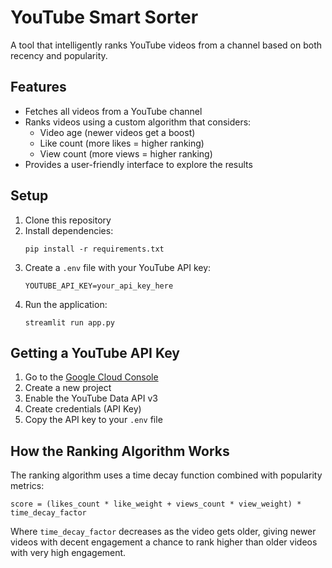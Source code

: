# YouTube Smart Sorter

A tool that intelligently ranks YouTube videos from a channel based on both recency and popularity.

## Features

- Fetches all videos from a YouTube channel
- Ranks videos using a custom algorithm that considers:
  - Video age (newer videos get a boost)
  - Like count (more likes = higher ranking)
  - View count (more views = higher ranking)
- Provides a user-friendly interface to explore the results

## Setup

1. Clone this repository
2. Install dependencies:
   ```
   pip install -r requirements.txt
   ```
3. Create a `.env` file with your YouTube API key:
   ```
   YOUTUBE_API_KEY=your_api_key_here
   ```
4. Run the application:
   ```
   streamlit run app.py
   ```

## Getting a YouTube API Key

1. Go to the [Google Cloud Console](https://console.cloud.google.com/)
2. Create a new project
3. Enable the YouTube Data API v3
4. Create credentials (API Key)
5. Copy the API key to your `.env` file

## How the Ranking Algorithm Works

The ranking algorithm uses a time decay function combined with popularity metrics:

```
score = (likes_count * like_weight + views_count * view_weight) * time_decay_factor
```

Where `time_decay_factor` decreases as the video gets older, giving newer videos with decent engagement a chance to rank higher than older videos with very high engagement. 